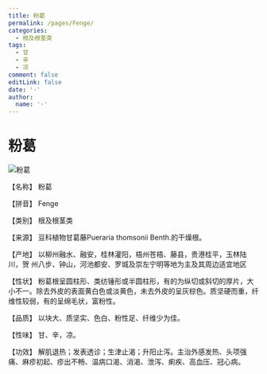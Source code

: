 ```yaml
---
title: 粉葛
permalink: /pages/Fenge/
categories: 
  - 根及根茎类
tags: 
  - 甘
  - 辛
  - 凉
comment: false
editLink: false
date: '·'
author: 
  name: '·'
---
```

# 粉葛

![粉葛](https://sys01.lib.hkbu.edu.hk/cmed/mmid/images/B00057.jpg)

<!-- more -->
【名称】	粉葛	

【拼音】	Fenge

【类别】	根及根茎类

【来源】	豆科植物甘葛藤Pueraria thomsonii Benth.的干燥根。

【产地】	以柳州融水、融安，桂林灌阳，梧州苍梧、藤县，贵港桂平，玉林陆川，贺
州八步、钟山，河池都安、罗城及崇左宁明等地为主及其周边适宜地区

【性状】	粉葛根呈圆柱形、类纺锤形或半圆柱形，有的为纵切或斜切的厚片，大小不一。除去外皮的表面黄白色或淡黄色，未去外皮的呈灰棕色。质坚硬而重，纤维性较弱，有的呈绵毛状，富粉性。

【品质】	以块大、质坚实、色白、粉性足、纤维少为佳。

【性味】	甘、辛，凉。

【功效】	解肌退热；发表透诊；生津止渴；升阳止泻。主治外感发热、头项强痛、麻疹初起、疹出不畅、温病口渴、消渴、泄泻、痢疾、高血压、冠心病。